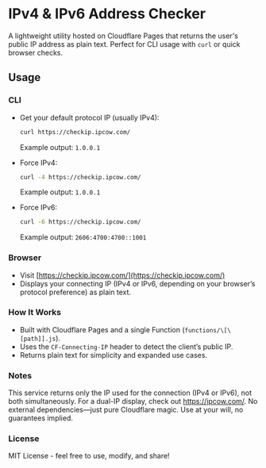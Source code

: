 # IPv4 & IPv6 Address Checker

A lightweight utility hosted on Cloudflare Pages that returns the user's public IP address as plain text. Perfect for CLI usage with `curl` or quick browser checks.

## Usage 

### CLI 

-   Get your default protocol IP (usually IPv4): 
    ```bash
    curl https://checkip.ipcow.com/
    ```
    Example output: `1.0.0.1` 

- Force IPv4: 
    ```bash
    curl -4 https://checkip.ipcow.com/
    ```
    Example output: `1.0.0.1`

- Force IPv6: 
    ```bash
    curl -6 https://checkip.ipcow.com/
    ```
    Example output: `2606:4700:4700::1001` 

### Browser 
- Visit [https://checkip.ipcow.com/](https://checkip.ipcow.com/) 
- Displays your connecting IP (IPv4 or IPv6, depending on your browser’s protocol preference) as plain text. 

### How It Works 
- Built with Cloudflare Pages and a single Function (`functions/\[\[path]].js`).
- Uses the `CF-Connecting-IP` header to detect the client’s public IP.
- Returns plain text for simplicity and expanded use cases. 

### Notes  
This service returns only the IP used for the connection (IPv4 or IPv6), not both simultaneously. For a dual-IP display, check out <https://ipcow.com/>.
No external dependencies—just pure Cloudflare magic. Use at your will, no guarantees implied.

### License  
MIT License - feel free to use, modify, and share!
